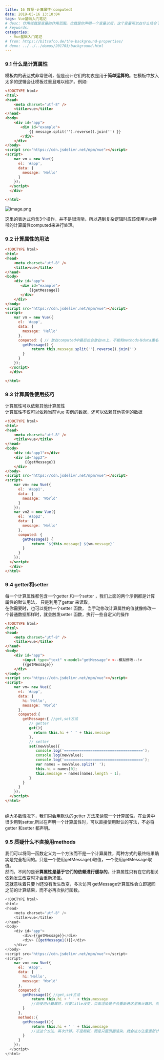 ```yaml
---
title: 16 数据-计算属性(computed)
date: 2019-05-16 13:10:04
tags: Vue基础入门笔记
# desc: 作用域就是变量的作用范围。也就是你声明一个变量以后，这个变量可以在什么场合下使用。以前的JavaScript只有全局作用域，和函数作用域。
# keywords: 
categories:
  - Vue基础入门笔记
# from: https://bitsofco.de/the-background-properties/
# demo: ../../../demos/201703/background.html
---
```


### 9.1 什么是计算属性
模板内的表达式非常便利，但是设计它们的初衷是用于**简单运算的**。在模板中放入太多的逻辑会让模板过重且难以维护。例如:
```html
<!DOCTYPE html>
<html>
<head>
    <meta charset="utf-8" />
    <title>vue</title>
</head>
<body>
    <div id="app">
       <div id="example">
           {{ message.split('').reverse().join('') }}
       </div>
    </div>
</body>
<script src="https://cdn.jsdelivr.net/npm/vue"></script> 
<script>
    var vm = new Vue({
      el: '#app',
      data: {
        message: 'Hello'
      }
    });
  </script>
  </div>

</html>
```

![image.png](https://cdn.nlark.com/yuque/0/2019/png/271124/1557891066357-d1d57de9-4042-4703-9111-b54d669c4515.png#align=left&display=inline&height=35&name=image.png&originHeight=70&originWidth=162&size=1943&status=done&width=81)

这里的表达式包含3个操作，并不是很清晰，所以遇到复杂逻辑时应该使用Vue特带的计算属性computed来进行处理。

<a name="4xZcY"></a>
### 9.2 计算属性的用法

```html
<!DOCTYPE html>
<html>
<head>
    <meta charset="utf-8" />
    <title>vue</title>
</head>
<body>
    <div id="app">
       <div id="example">
           {{getMessage}}
       </div>
    </div>
</body>
<script src="https://cdn.jsdelivr.net/npm/vue"></script> 
<script>
    var vm = new Vue({
      el: '#app',
      data: {
        message: 'Hello'
      },
      computed: { // 放在computed中最后也会放在vm上，不能和methods与data重名
        getMessage() {
            return this.message.split('').reverse().join('')
        }
      }
    });
  </script>
  </div>

</html>
```

<a name="uNF1P"></a>
### 9.3 计算属性使用技巧
计算属性可以依赖其他计算属性<br />计算属性不仅可以依赖当前Vue 实例的数据，还可以依赖其他实例的数据

```html
<!DOCTYPE html>
<html>
<head>
    <meta charset="utf-8" />
    <title>vue</title>
</head>
<body>
    <div id="app1"></div>
    <div id="app2">
         {{getMessage}}
    </div>
</body>
<script src="https://cdn.jsdelivr.net/npm/vue"></script> 
<script>
    var vm= new Vue({
      el: '#app1',
      data: {
        message: 'World'
      }
    });
    var vm2 = new Vue({
      el: '#app2',
      data: {
        message: 'Hello'
      },
      computed: { 
        getMessage() {
            return `${this.message} ${vm.message}`
        }
      }
    });
  </script>
  </div>
</html>
```

<a name="4EDMS"></a>
### 9.4 getter和setter
每一个计算属性都包含一个getter 和一个setter ，我们上面的两个示例都是计算属性的默认用法， 只是利用了getter 来读取。<br />在你需要时，也可以提供一个setter 函数， 当手动修改计算属性的值就像修改一个普通数据那样时，就会触发setter 函数，执行一些自定义的操作

```html
<!DOCTYPE html>
<html>
<head>
    <meta charset="utf-8" />
    <title>vue</title>
</head>
<body>
    <div id="app">
        <input type="text" v-model="getMessage"> <--模拟修改--!>
        {{getMessage}}
    </div>
</body>
<script src="https://cdn.jsdelivr.net/npm/vue"></script> 
<script>
    var vm= new Vue({
      el: '#app',
      data: {
        hi:'Hello',
        message: 'World'
      },
      computed:{
        getMessage:{ //get,set方法
           // getter
           get(){
             return this.hi + ' ' + this.message
           },
           // setter
           set(newValue){
              console.log('====================================');
              console.log(newValue);
              console.log('====================================');
              var names = newValue.split(' ');
              this.hi = names[0];
              this.message = names[names.length - 1];
           }
        }
      }
    });
  </script>
</html>
```

<br />绝大多数情况下，我们只会用默认的getter 方法来读取一个计算属性，在业务中很少用到setter,所以在声明一个计算属性时，可以直接使用默认的写法，不必将getter 和setter 都声明。

<a name="ID8m7"></a>
### 9.5 质疑什么不直接用methods
我们可以将同一函数定义为一个方法而不是一个计算属性，两种方式的最终结果确实是完全相同的。只是一个使用getMessage()取值，一个使用getMessage取值。<br />然而，不同的是**计算属性是基于它们的依赖进行缓存的**。计算属性只有在它的相关依赖发生改变时才会重新求值。<br />这就意味着只要 hi还没有发生改变，多次访问 getMessage计算属性会立即返回之前的计算结果，而不必再次执行函数。

```javascript
<!DOCTYPE html>
<html>
<head>
    <meta charset="utf-8" />
    <title>vue</title>
</head>
<body>
    <div id="app">
        <div>{{getMessage}}</div>
        <div> {{getMessage1()}}</div>
    </div>
</body>
<script src="https://cdn.jsdelivr.net/npm/vue"></script> 
<script>
    var vm= new Vue({
      el: '#app',
      data: {
        hi:'Hello',
        message: 'World'
      },
      computed:{
        getMessage(){ //get,set方法
            return this.hi + ' ' + this.message 
            //而使用计算属性，只要title没变，页面渲染是不会重新进这里来计算的，而是使用了缓存。
        }
      },
      methods:{
        getMessage1(){
            return this.hi + ' ' + this.message
            //进这个方法，再次计算。不是刷新，而是只要页面渲染，就会进方法里重新计算。
        }
      }
    });
  </script>
</html>
```

